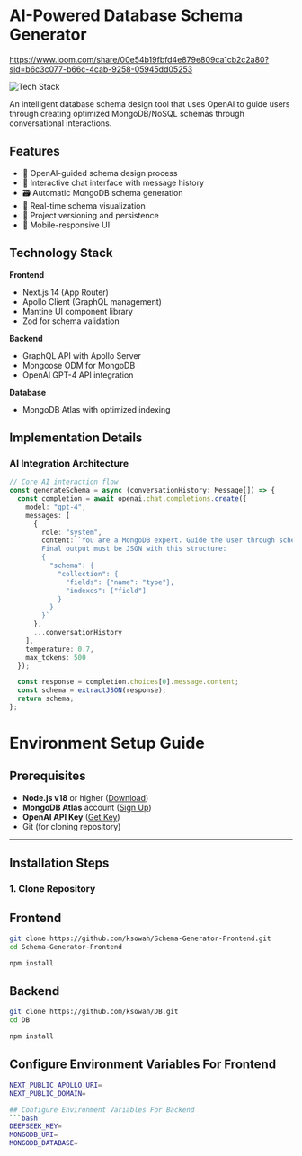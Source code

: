 # AI-Powered Database Schema Generator  
https://www.loom.com/share/00e54b19fbfd4e879e809ca1cb2c2a80?sid=b6c3c077-b66c-4cab-9258-05945dd05253


![Tech Stack](https://img.shields.io/badge/stack-React%20%7C%20GraphQL%20%7C%20MongoDB%20%7C%20OpenAI-blue)  

An intelligent database schema design tool that uses OpenAI to guide users through creating optimized MongoDB/NoSQL schemas through conversational interactions.  

## Features  
- 🧠 OpenAI-guided schema design process  
- 💬 Interactive chat interface with message history  
- 🗃️ Automatic MongoDB schema generation  
- 🔄 Real-time schema visualization  
- 📁 Project versioning and persistence  
- 📱 Mobile-responsive UI  

## Technology Stack  
**Frontend**  
- Next.js 14 (App Router)  
- Apollo Client (GraphQL management)  
- Mantine UI component library  
- Zod for schema validation  

**Backend**  
- GraphQL API with Apollo Server  
- Mongoose ODM for MongoDB  
- OpenAI GPT-4 API integration  

**Database**  
- MongoDB Atlas with optimized indexing  

## Implementation Details  

### AI Integration Architecture  
```typescript
// Core AI interaction flow
const generateSchema = async (conversationHistory: Message[]) => {
  const completion = await openai.chat.completions.create({
    model: "gpt-4",
    messages: [
      {
        role: "system",
        content: `You are a MongoDB expert. Guide the user through schema design by asking 1 question at a time. 
        Final output must be JSON with this structure:
        {
          "schema": {
            "collection": {
              "fields": {"name": "type"},
              "indexes": ["field"]
            }
          }
        }`
      },
      ...conversationHistory
    ],
    temperature: 0.7,
    max_tokens: 500
  });

  const response = completion.choices[0].message.content;
  const schema = extractJSON(response); 
  return schema;
};
```

# Environment Setup Guide

## Prerequisites
- **Node.js v18** or higher ([Download](https://nodejs.org/))
- **MongoDB Atlas** account ([Sign Up](https://www.mongodb.com/atlas))
- **OpenAI API Key** ([Get Key](https://platform.openai.com/api-keys))
- Git (for cloning repository)

---

## Installation Steps

### 1. Clone Repository

## Frontend
```bash
git clone https://github.com/ksowah/Schema-Generator-Frontend.git
cd Schema-Generator-Frontend

npm install
```

## Backend
```bash
git clone https://github.com/ksowah/DB.git
cd DB

npm install
```

## Configure Environment Variables For Frontend
```bash
NEXT_PUBLIC_APOLLO_URI=
NEXT_PUBLIC_DOMAIN=

## Configure Environment Variables For Backend
```bash
DEEPSEEK_KEY=
MONGODB_URI=
MONGODB_DATABASE=
